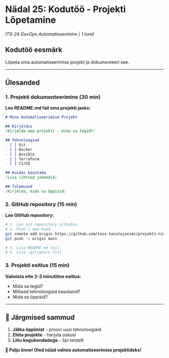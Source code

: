 # Nädal 25: Kodutöö - Projekti Lõpetamine
*ITS-24 DevOps Automatiseerimine | 1 tund*

## Kodutöö eesmärk

Lõpeta oma automatiseerimise projekt ja dokumenteeri see.

---

## Ülesanded

### 1. Projekti dokumenteerimine (30 min)

**Loo README.md fail oma projekti jaoks:**

```markdown
# Minu Automatiseerimise Projekt

## Kirjeldus
[Kirjelda oma projekti - mida sa tegid?]

## Tehnoloogiad
- [ ] Git
- [ ] Docker
- [ ] Ansible
- [ ] Terraform
- [ ] CI/CD

## Kuidas kasutada
[Lisa lihtsad juhendid]

## Tulemused
[Kirjelda, mida sa õppisid]
```

### 2. GitHub repository (15 min)

**Loo GitHub repository:**
```bash
# 1. Loo uus repository GitHubis
# 2. Push'i oma kood
git remote add origin https://github.com/teie-kasutajanimi/projekti-nimi.git
git push -u origin main

# 3. Lisa README.md fail
# 4. Lisa .gitignore fail
```

### 3. Projekti esitlus (15 min)

**Valmista ette 2-3 minutiline esitlus:**
- Mida sa tegid?
- Millised tehnoloogiad kasutasid?
- Mida sa õppisid?

---

 

## 🚀 **Järgmised sammud**

1. **Jätka õppimist** - proovi uusi tehnoloogiaid
2. **Ehita projekte** - harjuta oskusi
3. **Liitu kogukondadega** - õpi teistelt

**🎉 Palju õnne! Oled nüüd valmis automatiseerimise projektideks!**
